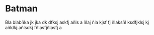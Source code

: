 # Batman

Bla blabñka jk jka dk dfksj askfj añls a ñlaj ñla kjsf
fj ñlaksñl ksdfjklsj kj añldkj añlsdkj fñlasfjñlasfj a
